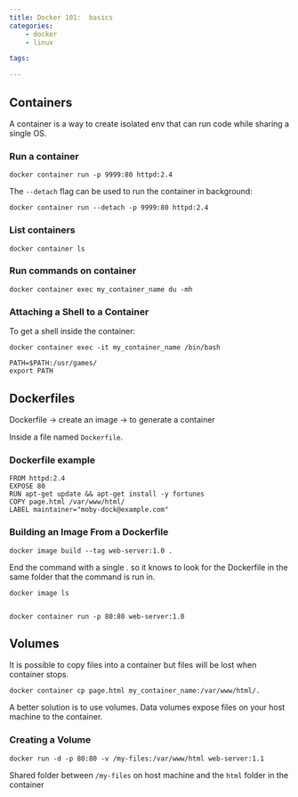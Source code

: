 ```yaml
---
title: Docker 101:  basics
categories:
    - docker
    - linux

tags:

---
```



## Containers

A container is a way to create isolated env that can run code while sharing a single OS.

### Run a container

    docker container run -p 9999:80 httpd:2.4


The `--detach` flag can be used to run the container in background:

    docker container run --detach -p 9999:80 httpd:2.4


### List containers

    docker container ls

### Run commands on container
 
    docker container exec my_container_name du -mh
    
### Attaching a Shell to a Container

To get a shell inside the container:

    docker container exec -it my_container_name /bin/bash
    
    PATH=$PATH:/usr/games/
    export PATH
    
    

## Dockerfiles

Dockerfile -> create an image -> to generate a container

Inside a file named `Dockerfile`.
### Dockerfile example

    FROM httpd:2.4
    EXPOSE 80
    RUN apt-get update && apt-get install -y fortunes
    COPY page.html /var/www/html/
    LABEL maintainer="moby-dock@example.com"


### Building an Image From a Dockerfile


    docker image build --tag web-server:1.0 .

End the command with a single . so it knows to look for the Dockerfile in the same folder that the command is run in.
    
    docker image ls


    docker container run -p 80:80 web-server:1.0
    
    
## Volumes

It is possible to copy files into a container but files will be lost when container stops. 

    docker container cp page.html my_container_name:/var/www/html/.

A better solution is to use volumes.
Data volumes expose files on your host machine to the container.

    
### Creating a Volume

    docker run -d -p 80:80 -v /my-files:/var/www/html web-server:1.1
    
Shared folder  between `/my-files` on host machine and the `html` folder in the container
